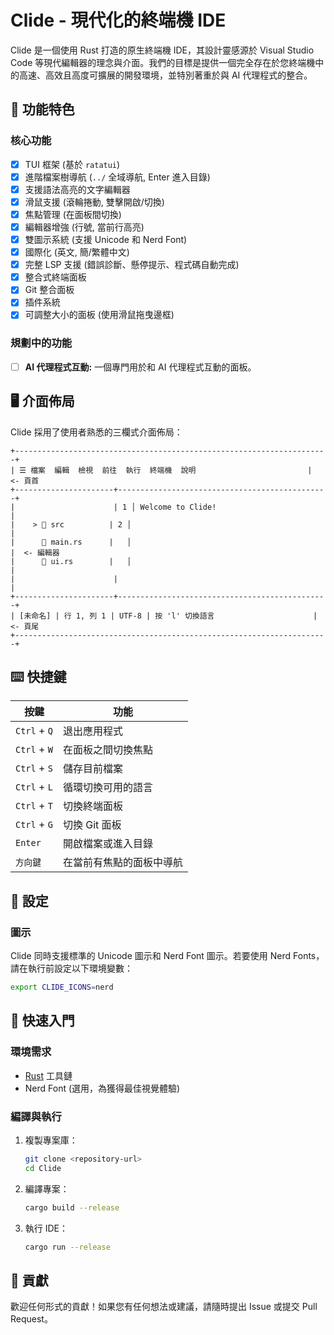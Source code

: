 # Clide - 現代化的終端機 IDE

Clide 是一個使用 Rust 打造的原生終端機 IDE，其設計靈感源於 Visual Studio Code 等現代編輯器的理念與介面。我們的目標是提供一個完全存在於您終端機中的高速、高效且高度可擴展的開發環境，並特別著重於與 AI 代理程式的整合。

## 🌟 功能特色

### 核心功能
- [x] TUI 框架 (基於 `ratatui`)
- [x] 進階檔案樹導航 (`../` 全域導航, Enter 進入目錄)
- [x] 支援語法高亮的文字編輯器
- [x] 滑鼠支援 (滾輪捲動, 雙擊開啟/切換)
- [x] 焦點管理 (在面板間切換)
- [x] 編輯器增強 (行號, 當前行高亮)
- [x] 雙圖示系統 (支援 Unicode 和 Nerd Font)
- [x] 國際化 (英文, 簡/繁體中文)
- [x] 完整 LSP 支援 (錯誤診斷、懸停提示、程式碼自動完成)
- [x] 整合式終端面板
- [x] Git 整合面板
- [x] 插件系統
- [x] 可調整大小的面板 (使用滑鼠拖曳邊框)

### 規劃中的功能
- [ ] **AI 代理程式互動:** 一個專門用於和 AI 代理程式互動的面板。

## 🖥️ 介面佈局

Clide 採用了使用者熟悉的三欄式介面佈局：

```
+----------------------------------------------------------------------+
| ☰ 檔案  編輯  檢視  前往  執行  終端機  說明                         |  <- 頁首
+----------------------+-----------------------------------------------+
|                      | 1 │ Welcome to Clide!                         |
|    > 📂 src          | 2 │                                           |
|      📄 main.rs      |   │                                           |  <- 編輯器
|      📄 ui.rs        |   │                                           |
|                      |                                               |
+----------------------+-----------------------------------------------+
| [未命名] | 行 1, 列 1 | UTF-8 | 按 'l' 切換語言                      |  <- 頁尾
+----------------------------------------------------------------------+
```

## ⌨️ 快捷鍵

| 按鍵        | 功能                                 |
|-------------|--------------------------------------|
| `Ctrl` + `Q`  | 退出應用程式                         |
| `Ctrl` + `W`  | 在面板之間切換焦點                   |
| `Ctrl` + `S`  | 儲存目前檔案                         |
| `Ctrl` + `L`  | 循環切換可用的語言                   |
| `Ctrl` + `T`  | 切換終端面板                         |
| `Ctrl` + `G`  | 切換 Git 面板                        |
| `Enter`     | 開啟檔案或進入目錄                   |
| `方向鍵`    | 在當前有焦點的面板中導航             |

## 🔧 設定

### 圖示
Clide 同時支援標準的 Unicode 圖示和 Nerd Font 圖示。若要使用 Nerd Fonts，請在執行前設定以下環境變數：

```sh
export CLIDE_ICONS=nerd
```

## 🚀 快速入門

### 環境需求
- [Rust](https://www.rust-lang.org/tools/install) 工具鏈
- Nerd Font (選用，為獲得最佳視覺體驗)

### 編譯與執行
1.  複製專案庫：
    ```sh
    git clone <repository-url>
    cd Clide
    ```
2.  編譯專案：
    ```sh
    cargo build --release
    ```
3.  執行 IDE：
    ```sh
    cargo run --release
    ```

## 🤝 貢獻

歡迎任何形式的貢獻！如果您有任何想法或建議，請隨時提出 Issue 或提交 Pull Request。